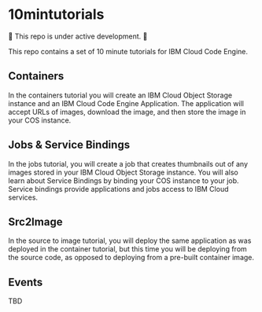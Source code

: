 # 10mintutorials

:construction: This repo is under active development. :construction:

This repo contains a set of 10 minute tutorials for IBM Cloud Code Engine. 

## Containers
In the containers tutorial you will create an IBM Cloud Object Storage instance and an IBM Cloud Code Engine Application. The application will accept URLs of images, download the image, and then store the image in your COS instance.

## Jobs & Service Bindings
In the jobs tutorial, you will create a job that creates thumbnails out of any images stored in your IBM Cloud Object Storage instance. You will also learn about Service Bindings by binding your COS instance to your job. Service bindings provide applications and jobs access to IBM Cloud services.


## Src2Image
In the source to image tutorial, you will deploy the same application as was deployed in the container tutorial, but this time you will be deploying from the source code, as opposed to deploying from a pre-built container image.

## Events
TBD